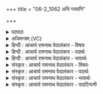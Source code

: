 +++
title = "06-2_1062 अभि गव्यानि"

+++
<details><summary>पदपाठः</summary>

अ꣣भि꣢। ग꣡व्या꣢꣯नि। वी꣣त꣡ये꣢। नृ꣣म्णा꣢। पु꣣नानः꣢। अ꣣र्षसि। सन꣡द्वा꣢जः। स꣣न꣢त्। वा꣣जः। प꣡रि꣢꣯। स्र꣣व। १०६२।
</details>

<details><summary>अधिमन्त्रम् (VC)</summary>

- पवमानः सोमः
- जमदग्निर्भार्गवः
- गायत्री
- षड्जः
</details>

<details><summary>हिन्दी : आचार्य रामनाथ वेदालंकार - विषयः</summary>

अगले मन्त्र में छात्र आचार्य को कह रहे हैं।
</details>

<details><summary>हिन्दी : आचार्य रामनाथ वेदालंकार - पदार्थः</summary>

पदार्थान्वय -  हे सोम अर्थात् विद्यारस के भण्डार आचार्य ! (वीतये) हम शिष्यों की प्रगति के लिए (गव्यानि) इन्द्रियों के (नृम्णा) बलों को (पुनानः) पवित्र करते हुए,आप (अभि अर्षसि) हमारे प्रति आते हो। वे आप (सनद्वाजः) अन्न,धन आदि देते हुए (परि स्रव) बहो,अर्थात् हमें विद्या पढ़ाओ ॥२॥
</details>

<details><summary>हिन्दी : आचार्य रामनाथ वेदालंकार - भावार्थः</summary>

भावार्थ -  कुलपति आचार्य छात्रों के चरित्रों को पवित्र करते हुए,उन्हें अन्न-वस्त्र-बल आदि प्रदान करते हुए अगाध विद्या पढ़ाएँ ॥२॥
</details>

<details><summary>संस्कृत : आचार्य रामनाथ वेदालंकार - विषयः</summary>

अथ छात्रा आचार्यं ब्रुवन्ति।
</details>

<details><summary>संस्कृत : आचार्य रामनाथ वेदालंकार - पदार्थः</summary>

पदार्थान्वय -  हे सोम विद्यारसागार आचार्य ! (वीतये) शिष्याणामस्माकं प्रगतये (गव्यानि) इन्द्रियसंबन्धीनि (नृम्णा) नृम्णानि बलानि (पुनानः) पवित्रीकुर्वन् त्वम् (अभि अर्षसि) अस्मान् प्रति आगच्छसि। स त्वम् (सनद्वाजः) अन्नधनादिकं प्रयच्छन् (परिस्रव) प्रवहस्व,विद्यामध्यापयेत्यर्थः ॥२॥
</details>

<details><summary>संस्कृत : आचार्य रामनाथ वेदालंकार - भावार्थः</summary>

भावार्थ -  कुलपतय आचार्याश्छात्राणां चरित्राणि पुनन्तस्तेभ्योऽन्नवस्त्रबलादिकं सर्वं प्रयच्छन्तोऽगाधां विद्यां तानध्यापयेयुः ॥२॥
</details>

<details><summary>संस्कृत : आचार्य रामनाथ वेदालंकार - पादटिप्पनी</summary>

टिप्पनी -   १. ऋ० ९।६२।२३।
</details>